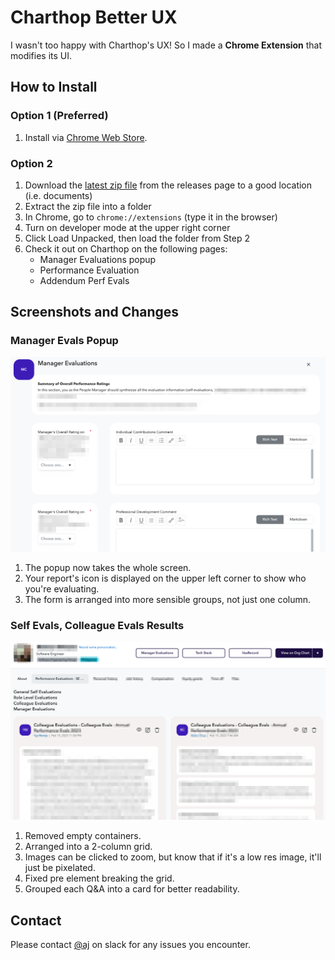 # Charthop Better UX

I wasn't too happy with Charthop's UX! So I made a **Chrome Extension** that modifies its UI.

## How to Install

### Option 1 (Preferred)

1. Install via [Chrome Web Store](https://chrome.google.com/webstore/detail/epgekehiceihcfglgaffilhphbcjliaf).

### Option 2

1. Download the [latest zip file](/../../releases/latest/download/archive.zip) from the releases page to a good location (i.e. documents)
2. Extract the zip file into a folder
3. In Chrome, go to `chrome://extensions` (type it in the browser)
4. Turn on developer mode at the upper right corner
5. Click Load Unpacked, then load the folder from Step 2
6. Check it out on Charthop on the following pages:
   - Manager Evaluations popup
   - Performance Evaluation
   - Addendum Perf Evals

## Screenshots and Changes

### Manager Evals Popup

![Manager Evals Popup](/screenshots/manager-evals.png)

1. The popup now takes the whole screen.
2. Your report's icon is displayed on the upper left corner to show who you're evaluating.
3. The form is arranged into more sensible groups, not just one column.

### Self Evals, Colleague Evals Results

![Self Evals, Colleague Evals Results](/screenshots/self-colleague-evals.png)

1. Removed empty containers.
2. Arranged into a 2-column grid.
3. Images can be clicked to zoom, but know that if it's a low res image, it'll just be pixelated.
4. Fixed pre element breaking the grid.
5. Grouped each Q&A into a card for better readability.

## Contact

Please contact [@aj](https://thinkdatasci.slack.com/team/US90R6943) on slack for any issues you encounter.
